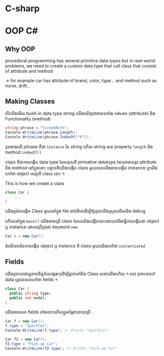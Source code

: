 # C-sharp

# OOP C#

## Why OOP

procedural programming has several primitive data types but in real-world problems, we need to create a custom data type that call class that consist of attribute and method

-> for example car has attribute of brand, color, type... and method such as move, drift...

## Making Classes

បើយើងមើល build-in data type string យើងឃើញថាវាមានទាំង values (attribute) និង​ Functionality (method)

```c#
string phrase = "VireakRoth";
Console.WriteLine(phrase.Length);
Console.WriteLine(phrase.IndexOf("R"));
```

កូដខាងលើ phrase គឺជា `instance` នៃ string ហើយ string មាន property `length` និង method `indexOf()`

class គឺជាការបង្កើត data type ដែលខុសពី primative datatype ដែលវាមាននូវ attribute និង method នៅក្នុងនោះ បន្ទាប់ពីយើងបង្កើត class មួយបានយើងអាចបង្កើត instance ឬយើងហៅថា object ចេញពី class នោះ ។

This is how we create a class

```C#
class Car {
    ...
}
```

យើងគួរតែបង្កើត Class មួយនៅក្នុង file ដាច់ពីគេដើម្បីឱ្យកូដយើងស្រួលមើលនិង debug

ហើយនៅក្នុង `main()` យើងអាចប្រើ class ដែលយើងបង្កើតនោះដោយយើងធ្វើការបង្កើតជា object ឬ instance ដោយប្រើប្រាស់ keyword `new`

```c#
Car c = new Car();
```

ដំណើរការនៃការបង្កើត object ឬ instance ពី class មួយយើងហៅថា `instantiated`

## Fields

យើងប្រាកដជាត្រូវការទិន្នន័យផ្សេងៗដើម្បីភ្ជាប់ទៅនិង Class របស់យើងហើយ ។ រាល់ pieces​ of data ត្រូវបានគេហៅថា fields ។

```c#
class Car {
  public string type;
  public int model;
}
```

យើងអាចយក fields ទាំងនោះហើយប្តូរតម្លៃវាដោយប្រើ .

```c#
Car f = new Car();
f.type = "SportCar";
Console.WriteLine(f.type); // Prints "SportCar"

Car f2 = new Car();
f2.type = "Pick-up Car";
Console.WriteLine(f2.type); // Prints "Pick-up Car"
```

